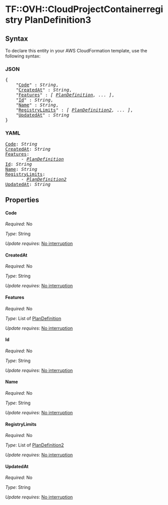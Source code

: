 # TF::OVH::CloudProjectContainerregistry PlanDefinition3

## Syntax

To declare this entity in your AWS CloudFormation template, use the following syntax:

### JSON

<pre>
{
    "<a href="#code" title="Code">Code</a>" : <i>String</i>,
    "<a href="#createdat" title="CreatedAt">CreatedAt</a>" : <i>String</i>,
    "<a href="#features" title="Features">Features</a>" : <i>[ <a href="plandefinition.md">PlanDefinition</a>, ... ]</i>,
    "<a href="#id" title="Id">Id</a>" : <i>String</i>,
    "<a href="#name" title="Name">Name</a>" : <i>String</i>,
    "<a href="#registrylimits" title="RegistryLimits">RegistryLimits</a>" : <i>[ <a href="plandefinition2.md">PlanDefinition2</a>, ... ]</i>,
    "<a href="#updatedat" title="UpdatedAt">UpdatedAt</a>" : <i>String</i>
}
</pre>

### YAML

<pre>
<a href="#code" title="Code">Code</a>: <i>String</i>
<a href="#createdat" title="CreatedAt">CreatedAt</a>: <i>String</i>
<a href="#features" title="Features">Features</a>: <i>
      - <a href="plandefinition.md">PlanDefinition</a></i>
<a href="#id" title="Id">Id</a>: <i>String</i>
<a href="#name" title="Name">Name</a>: <i>String</i>
<a href="#registrylimits" title="RegistryLimits">RegistryLimits</a>: <i>
      - <a href="plandefinition2.md">PlanDefinition2</a></i>
<a href="#updatedat" title="UpdatedAt">UpdatedAt</a>: <i>String</i>
</pre>

## Properties

#### Code

_Required_: No

_Type_: String

_Update requires_: [No interruption](https://docs.aws.amazon.com/AWSCloudFormation/latest/UserGuide/using-cfn-updating-stacks-update-behaviors.html#update-no-interrupt)

#### CreatedAt

_Required_: No

_Type_: String

_Update requires_: [No interruption](https://docs.aws.amazon.com/AWSCloudFormation/latest/UserGuide/using-cfn-updating-stacks-update-behaviors.html#update-no-interrupt)

#### Features

_Required_: No

_Type_: List of <a href="plandefinition.md">PlanDefinition</a>

_Update requires_: [No interruption](https://docs.aws.amazon.com/AWSCloudFormation/latest/UserGuide/using-cfn-updating-stacks-update-behaviors.html#update-no-interrupt)

#### Id

_Required_: No

_Type_: String

_Update requires_: [No interruption](https://docs.aws.amazon.com/AWSCloudFormation/latest/UserGuide/using-cfn-updating-stacks-update-behaviors.html#update-no-interrupt)

#### Name

_Required_: No

_Type_: String

_Update requires_: [No interruption](https://docs.aws.amazon.com/AWSCloudFormation/latest/UserGuide/using-cfn-updating-stacks-update-behaviors.html#update-no-interrupt)

#### RegistryLimits

_Required_: No

_Type_: List of <a href="plandefinition2.md">PlanDefinition2</a>

_Update requires_: [No interruption](https://docs.aws.amazon.com/AWSCloudFormation/latest/UserGuide/using-cfn-updating-stacks-update-behaviors.html#update-no-interrupt)

#### UpdatedAt

_Required_: No

_Type_: String

_Update requires_: [No interruption](https://docs.aws.amazon.com/AWSCloudFormation/latest/UserGuide/using-cfn-updating-stacks-update-behaviors.html#update-no-interrupt)

